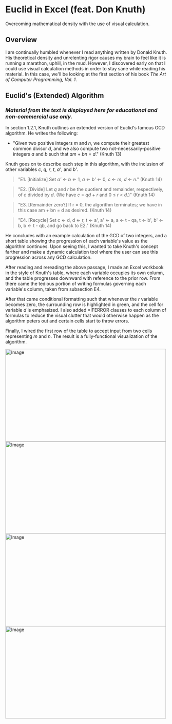 # Euclid in Excel (feat. Don Knuth)

Overcoming mathematical density with the use of visual calculation.

## Overview

I am continually humbled whenever I read anything written by Donald Knuth. His theoretical density and unrelenting rigor causes my brain to feel like it is running a marathon, uphill, in the mud. However, I discovered early on that I could use visual calculation methods in order to stay sane while reading his material. In this case, we'll be looking at the first section of his book _The Art of Computer Programming, Vol. 1_.

## Euclid's (Extended) Algorithm

### _Material from the text is displayed here for educational and non-commercial use only._

In section 1.2.1, Knuth outlines an extended version of Euclid's famous GCD algorithm. He writes the following:
- "Given two positive integers _m_ and _n_, we compute their greatest common divisor _d_, and we also compute two not-necessarily-positive integers _a_ and _b_ such that _am_ + _bn_ = _d_." (Knuth 13)

Knuth goes on to describe each step in this algorithm, with the inclusion of other variables _c_, _q_, _r_, _t_, _a'_, and _b'_.

> "E1. [Initialize] Set _a'_ <- _b_ <- 1, _a_ <- _b'_ <- 0, _c_ <- _m_, _d_ <- _n_." (Knuth 14)

> "E2. [Divide] Let _q_ and _r_ be the quotient and remainder, respectively, of _c_ divided by _d_. (We have _c_ = _qd_ + _r_ and 0 ≤ _r_ < _d_.)" (Knuth 14)

> "E3. [Remainder zero?] If r = 0, the algorithm terminates; we have in this case am + bn = d as desired. (Knuth 14)

> "E4. [Recycle] Set c <- d, d <- r, t <- a', a' <- a, a <- t - qa, t <- b', b' <- b, b <- t - qb, and go back to E2." (Knuth 14)

He concludes with an example calculation of the GCD of two integers, and a short table showing the progression of each variable's value as the algorithm continues. Upon seeing this, I wanted to take Knuth's concept farther and make a dynamic calculation tool where the user can see this progression across any GCD calculation.

After reading and rereading the above passage, I made an Excel workbook in the style of Knuth's table, where each variable occupies its own column, and the table progresses downward with reference to the prior row. From there came the tedious portion of writing formulas governing each variable's column, taken from subsection E4.

After that came conditional formatting such that whenever the _r_ variable becomes zero, the surrounding row is highlighted in green, and the cell for variable _d_ is emphasized. I also added =IFERROR clauses to each column of formulas to reduce the visual clutter that would otherwise happen as the algorithm peters out and certain cells start to throw errors.

Finally, I wired the first row of the table to accept input from two cells representing _m_ and _n_. The result is a fully-functional visualization of the algorithm.

<img width="500" height="288" alt="Image" src="https://github.com/user-attachments/assets/d975fca5-d611-46eb-84d7-7f85b4f45528" />

<img width="500" height="288" alt="Image" src="https://github.com/user-attachments/assets/f2a9315b-695a-4356-89e5-9ab49ef0579b" />

<img width="500" height="288" alt="Image" src="https://github.com/user-attachments/assets/1800e8aa-10cb-45f2-9784-697b1d8360b7" />

<img width="500" height="288" alt="Image" src="https://github.com/user-attachments/assets/75cd64df-c950-4d84-bcdd-bafcec02e47f" />

